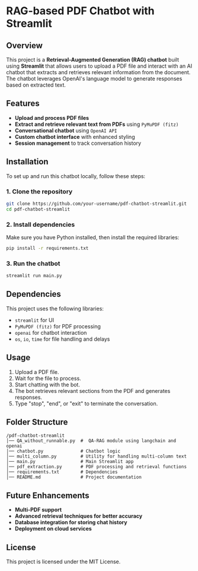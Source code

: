 # RAG-based PDF Chatbot with Streamlit

## Overview
This project is a **Retrieval-Augmented Generation (RAG) chatbot** built using **Streamlit** that allows users to upload a PDF file and interact with an AI chatbot that extracts and retrieves relevant information from the document. The chatbot leverages OpenAI's language model to generate responses based on extracted text.

## Features
- **Upload and process PDF files**
- **Extract and retrieve relevant text from PDFs** using `PyMuPDF (fitz)`
- **Conversational chatbot** using `OpenAI API`
- **Custom chatbot interface** with enhanced styling
- **Session management** to track conversation history

## Installation
To set up and run this chatbot locally, follow these steps:

### 1. Clone the repository
```bash
git clone https://github.com/your-username/pdf-chatbot-streamlit.git
cd pdf-chatbot-streamlit
```

### 2. Install dependencies
Make sure you have Python installed, then install the required libraries:
```bash
pip install -r requirements.txt
```

### 3. Run the chatbot
```bash
streamlit run main.py
```

## Dependencies
This project uses the following libraries:
- `streamlit` for UI
- `PyMuPDF (fitz)` for PDF processing
- `openai` for chatbot interaction
- `os`, `io`, `time` for file handling and delays

## Usage
1. Upload a PDF file.
2. Wait for the file to process.
3. Start chatting with the bot.
4. The bot retrieves relevant sections from the PDF and generates responses.
5. Type "stop", "end", or "exit" to terminate the conversation.

## Folder Structure
```
/pdf-chatbot-streamlit
│── QA_without_runnable.py  #  QA-RAG module using langchain and openai
│── chatbot.py              # Chatbot logic
│── multi_column.py         # Utility for handling multi-column text
│── main.py                 # Main Streamlit app
│── pdf_extraction.py       # PDF processing and retrieval functions
│── requirements.txt        # Dependencies
│── README.md               # Project documentation
```

## Future Enhancements
- **Multi-PDF support**
- **Advanced retrieval techniques for better accuracy**
- **Database integration for storing chat history**
- **Deployment on cloud services**

## License
This project is licensed under the MIT License.


